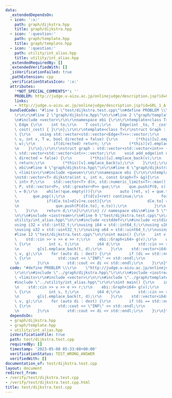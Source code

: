 ```yaml
---
data:
  _extendedDependsOn:
  - icon: ':x:'
    path: graph/dijkstra.hpp
    title: graph/dijkstra.hpp
  - icon: ':question:'
    path: graph/template.hpp
    title: graph/template.hpp
  - icon: ':question:'
    path: utility/int_alias.hpp
    title: utility/int_alias.hpp
  _extendedRequiredBy: []
  _extendedVerifiedWith: []
  _isVerificationFailed: true
  _pathExtension: cpp
  _verificationStatusIcon: ':x:'
  attributes:
    '*NOT_SPECIAL_COMMENTS*': ''
    PROBLEM: http://judge.u-aizu.ac.jp/onlinejudge/description.jsp?id=GRL_1_A
    links:
    - http://judge.u-aizu.ac.jp/onlinejudge/description.jsp?id=GRL_1_A
  bundledCode: "#line 1 \"test/dijkstra.test.cpp\"\n#define PROBLEM \\\r\n    \"http://judge.u-aizu.ac.jp/onlinejudge/description.jsp?id=GRL_1_A\"\
    \r\n\r\n#line 2 \"graph/dijkstra.hpp\"\n\r\n#line 2 \"graph/template.hpp\"\n\r\
    \n#include <vector>\r\n\r\nnamespace ebi {\r\n\r\ntemplate<class T>\r\nstruct\
    \ Edge {\r\n    int to;\r\n    T cost;\r\n    Edge(int _to, T _cost=1) : to(_to),\
    \ cost(_cost) { }\r\n};\r\n\r\ntemplate<class T>\r\nstruct Graph : std::vector<std::vector<Edge<T>>>\
    \ {\r\n    using std::vector<std::vector<Edge<T>>>::vector;\r\n    void add_edge(int\
    \ u, int v, T w, bool directed = false) {\r\n        (*this)[u].emplace_back(v,\
    \ w);\r\n        if(directed) return; \r\n        (*this)[v].emplace_back(u, w);\r\
    \n    }\r\n};\r\n\r\nstruct graph : std::vector<std::vector<int>> {\r\n    using\
    \ std::vector<std::vector<int>>::vector;\r\n    void add_edge(int u, int v, bool\
    \ directed = false) {\r\n        (*this)[u].emplace_back(v);\r\n        if(directed)\
    \ return;\r\n        (*this)[v].emplace_back(u);\r\n    }\r\n};\r\n\r\n} // namespace\
    \ ebi\n#line 4 \"graph/dijkstra.hpp\"\n\r\n#line 6 \"graph/dijkstra.hpp\"\n#include\
    \ <limits>\r\n#include <queue>\r\n\r\nnamespace ebi {\r\n\r\ntemplate<class T>\r\
    \nstd::vector<T> dijkstra(int s, int n, const Graph<T> &g){\r\n    typedef std::pair<T,\
    \ int> P;\r\n    std::vector<T> d(n, std::numeric_limits<T>::max());\r\n    std::priority_queue<\
    \ P, std::vector<P>, std::greater<P>> que;\r\n    que.push(P(0, s));\r\n    d[s]\
    \ = 0;\r\n    while(!que.empty()){\r\n        auto [ret, v] = que.top();\r\n \
    \       que.pop();\r\n        if(d[v]<ret) continue;\r\n        for(auto e: g[v]){\r\
    \n            if(d[e.to]>d[v]+e.cost){\r\n                d[e.to] = d[v]+e.cost;\r\
    \n                que.push(P(d[e.to], e.to));\r\n            }\r\n        }\r\n\
    \    }\r\n    return d;\r\n}\r\n\r\n} // namespace ebi\n#line 5 \"test/dijkstra.test.cpp\"\
    \n\r\n#include <iostream>\r\n#line 9 \"test/dijkstra.test.cpp\"\n\r\n#line 2 \"\
    utility/int_alias.hpp\"\n\r\n#include <cstddef>\r\n#include <cstdint>\r\n\r\n\
    using i32 = std::int32_t;\r\nusing i64 = std::int64_t;\r\nusing u16 = std::uint16_t;\r\
    \nusing u32 = std::uint32_t;\r\nusing u64 = std::uint64_t;\r\nusing usize = std::size_t;\n\
    #line 12 \"test/dijkstra.test.cpp\"\n\r\nint main() {\r\n    int v, e, r;\r\n\
    \    std::cin >> v >> e >> r;\r\n    ebi::Graph<i64> g(v);\r\n    while (e--)\
    \ {\r\n        int s, t;\r\n        i64 d;\r\n        std::cin >> s >> t >> d;\r\
    \n        g[s].emplace_back(t, d);\r\n    }\r\n    std::vector<i64> dest = ebi::dijkstra(r,\
    \ v, g);\r\n    for (auto di : dest) {\r\n        if (di == std::numeric_limits<i64>::max())\
    \ {\r\n            std::cout << \"INF\" << std::endl;\r\n            continue;\r\
    \n        }\r\n        std::cout << di << std::endl;\r\n    }\r\n}\n"
  code: "#define PROBLEM \\\r\n    \"http://judge.u-aizu.ac.jp/onlinejudge/description.jsp?id=GRL_1_A\"\
    \r\n\r\n#include \"../graph/dijkstra.hpp\"\r\n\r\n#include <iostream>\r\n#include\
    \ <limits>\r\n#include <vector>\r\n\r\n#include \"../graph/template.hpp\"\r\n\
    #include \"../utility/int_alias.hpp\"\r\n\r\nint main() {\r\n    int v, e, r;\r\
    \n    std::cin >> v >> e >> r;\r\n    ebi::Graph<i64> g(v);\r\n    while (e--)\
    \ {\r\n        int s, t;\r\n        i64 d;\r\n        std::cin >> s >> t >> d;\r\
    \n        g[s].emplace_back(t, d);\r\n    }\r\n    std::vector<i64> dest = ebi::dijkstra(r,\
    \ v, g);\r\n    for (auto di : dest) {\r\n        if (di == std::numeric_limits<i64>::max())\
    \ {\r\n            std::cout << \"INF\" << std::endl;\r\n            continue;\r\
    \n        }\r\n        std::cout << di << std::endl;\r\n    }\r\n}"
  dependsOn:
  - graph/dijkstra.hpp
  - graph/template.hpp
  - utility/int_alias.hpp
  isVerificationFile: true
  path: test/dijkstra.test.cpp
  requiredBy: []
  timestamp: '2023-05-08 05:33:08+00:00'
  verificationStatus: TEST_WRONG_ANSWER
  verifiedWith: []
documentation_of: test/dijkstra.test.cpp
layout: document
redirect_from:
- /verify/test/dijkstra.test.cpp
- /verify/test/dijkstra.test.cpp.html
title: test/dijkstra.test.cpp
---
```


